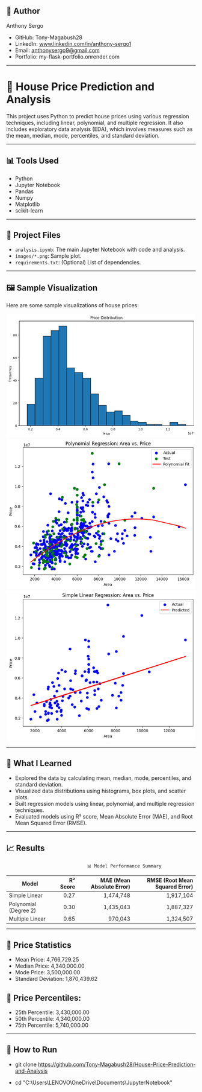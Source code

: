 ## 👤 Author
Anthony Sergo

- GitHub: Tony-Magabush28
- LinkedIn: www.linkedin.com/in/anthony-sergo1 
- Email: anthonysergo9@gmail.com
- Portfolio: my-flask-portfolio.onrender.com 

---

# 🏡 House Price Prediction and Analysis

This project uses Python to predict house prices using various regression techniques, including linear, polynomial, and multiple regression. It also includes exploratory data analysis (EDA), which involves measures such as the mean, median, mode, percentiles, and standard deviation.

---

## 📊 Tools Used

- Python
- Jupyter Notebook
- Pandas
- Numpy
- Matplotlib
- scikit-learn
  
---

## 📂 Project Files

- `analysis.ipynb`: The main Jupyter Notebook with code and analysis.
- `images/*.png`: Sample plot.
- `requirements.txt`: (Optional) List of dependencies.

---

## 🖼️ Sample Visualization
Here are some sample visualizations of house prices:

![House Price Distribution](images/hpd.png)  
![Polynomial Regression](images/pr.png)  
![Simple Linear Regression](images/lr.png)

---

## 🚀 What I Learned
- Explored the data by calculating mean, median, mode, percentiles, and standard deviation.
- Visualized data distributions using histograms, box plots, and scatter plots. 
- Built regression models using linear, polynomial, and multiple regression techniques.
- Evaluated models using R² score, Mean Absolute Error (MAE), and Root Mean Squared Error (RMSE).

---

## 📈 Results
                                  📊 Model Performance Summary
| **Model**             | **R² Score** | **MAE (Mean Absolute Error)** | **RMSE (Root Mean Squared Error)** |
| --------------------- | -----------: | ----------------------------: | ---------------------------------: |
| Simple Linear         |         0.27 |                     1,474,748 |                          1,917,104 |
| Polynomial (Degree 2) |         0.30 |                     1,435,043 |                          1,887,327 |
| Multiple Linear       |         0.65 |                       970,043 |                          1,324,507 |

---

## 📝 Price Statistics

- Mean Price: 4,766,729.25
- Median Price: 4,340,000.00
- Mode Price: 3,500,000.00
- Standard Deviation: 1,870,439.62

## 📝 Price Percentiles:

- 25th Percentile: 3,430,000.00
- 50th Percentile: 4,340,000.00
- 75th Percentile: 5,740,000.00

---

## 🔧 How to Run

- git clone https://github.com/Tony-Magabush28/House-Price-Prediction-and-Analysis

- cd "C:\Users\LENOVO\OneDrive\Documents\JupyterNotebook"
